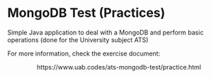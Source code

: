 # MongoDB Test (Practices)
Simple Java application to deal with a MongoDB and perform basic operations (done for the University subject ATS)

For more information, check the exercise document:
<center>https://www.uab.codes/ats-mongodb-test/practice.html</center>
